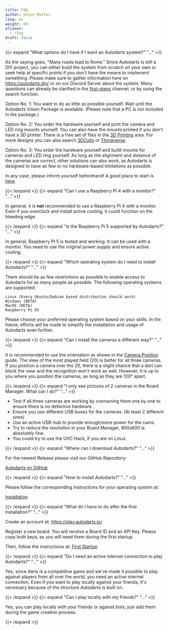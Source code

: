 ```yaml
---
title: FAQ
author: Steve_Mutter
lang: en
weight: 60
aliases:
  - /faq
draft: false
---
```


{{< expand "What options do I have if I want an Autodarts system?" "..." >}}

As the saying goes, "Many roads lead to Rome." Since Autodarts is still a DIY project, you can either build the system from scratch on your own or seek help at specific points if you don't have the means to implement something. Please make sure to gather information here on https://autodarts.diy/ or on our Discord Server about the system. Many questions can already be clarified in the [⁠first-steps](https://discord.com/channels/802528604067201055/930453872391110727) channel, or by using the search function.

Option No. 1:
You want to do as little as possible yourself.
Wait until the Autodarts Vision Package is available. (Please note that a PC is not included in the package.)

Option No. 2:
You order the hardware yourself and print the camera and LED ring mounts yourself.
You can also have the mounts printed if you don't have a 3D printer. There is a free set of files in the 
[⁠3D Printing](/3d-printing/) area. For more designs you can also search [⁠3DCults](https://cults3d.com/) or [⁠Thingiverse](https://www.thingiverse.com/).

Option No. 3:
You order the hardware yourself and build mounts for cameras and LED ring yourself.
As long as the alignment and distance of the cameras are correct, other solutions can also work, as Autodarts is designed to have as few or no hardware-based limitations as possible.

In any case, please inform yourself beforehand!
A good place to start is [here](/getting-started/).

{{< /expand >}}
{{< expand "Can I use a Raspberry Pi 4 with a monitor?" "..." >}}

In general, it is **not** recommended to use a Raspberry Pi 4 with a monitor. Even if you overclock and install active cooling, it could function on the bleeding edge.

{{< /expand >}}
{{< expand "Is the Raspberry Pi 5 supported by Autodarts?" "..." >}}

In general, Raspberry Pi 5 is tested and working. It can be used with a monitor. You need to use the original power supply and ensure active cooling.

{{< /expand >}}
{{< expand "Which operating system do I need to install Autodarts?" "..." >}}

There should be as few restrictions as possible to enable access to Autodarts for as many people as possible. The following operating systems are supported:

    Linux (Every Ubuntu/Debian based distribution should work)
    Windows (BETA)
    MacOS (BETA)
    Raspberry Pi OS

Please choose your preferred operating system based on your skills. In the future, efforts will be made to simplify the installation and usage of Autodarts even further.

{{< /expand >}}
{{< expand "Can I install the cameras a different way?" "..." >}}

It is recommended to use the orientation as shown in the [Camera Position](/getting-started/camera-positioning/) guide. The view of the most played field (20) is better for all three cameras. If you position a camera over the 20, there is a slight chance that a dart can block the view and the recognition won't work as well. However, it is up to you where you position the cameras, as long as they are 120° apart.

{{< /expand >}}
{{< expand "I only see pictures of 2 cameras in the Board Manager. What can I do?" "..." >}}

- Test if all three cameras are working by connecting them one by one to ensure there is no defective hardware.
- Ensure you use different USB buses for the cameras. (At least 2 different ones)
- Use an active USB-hub to provide enough/more power for the cams.
- Try to reduce the resolution in your Board Manager, 800x600 is absolutely fine.
- You could try to use the UVC Hack, if you are on Linux.

{{< /expand >}}
{{< expand "Where can I download Autodarts?" "..." >}}

For the newest Release please visit our GitHub Repository:

[⁠Autodarts on GitHub](https://github.com/autodarts/releases/releases)

{{< /expand >}}
{{< expand "How to install Autodarts?" "..." >}}

Please follow the corresponding instructions for your operating system at:

[⁠Installation](/getting-started/installation/)

{{< /expand >}}
{{< expand "What do I have to do after the first installation?" "..." >}}

Create an account at:
https://play.autodarts.io/

Register a new board.
You will receive a Board ID and an API Key.
Please copy both keys, as you will need them during the first startup.

Then, follow the instructions at:
[⁠First Startup](/getting-started/first-startup/)

{{< /expand >}}
{{< expand "Do I need an active internet connection to play Autodarts?" "..." >}}

Yes, since darts is a competitive game and we've made it possible to play against players from all over the world, you need an active internet connection. Even if you want to play locally against your friends, it's necessary because of the structure Autodarts is built on.

{{< /expand >}}
{{< expand "Can I play locally with my friends?" "..." >}}

Yes, you can play locally with your friends or against bots; just add them during the game creation process.

{{< /expand >}}
